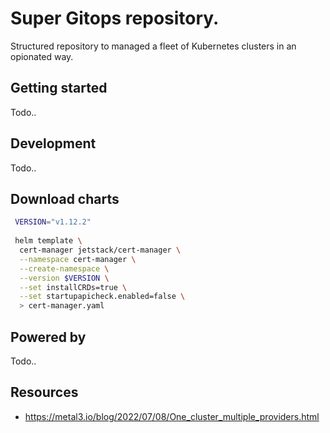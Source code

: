 # Super Gitops repository.
Structured repository to managed a fleet of Kubernetes clusters in an opionated way.

## Getting started

Todo..

## Development

Todo..


## Download charts

```bash
 VERSION="v1.12.2"
 
 helm template \
  cert-manager jetstack/cert-manager \
  --namespace cert-manager \
  --create-namespace \
  --version $VERSION \
  --set installCRDs=true \
  --set startupapicheck.enabled=false \
  > cert-manager.yaml
```

## Powered by

Todo..

## Resources

- https://metal3.io/blog/2022/07/08/One_cluster_multiple_providers.html